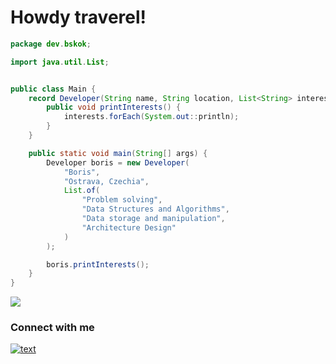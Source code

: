 # Howdy traverel!

```java
package dev.bskok;

import java.util.List;


public class Main {
    record Developer(String name, String location, List<String> interests) {
        public void printInterests() {
            interests.forEach(System.out::println);
        }
    }

    public static void main(String[] args) {
        Developer boris = new Developer(
            "Boris",
            "Ostrava, Czechia",
            List.of(
                "Problem solving",
                "Data Structures and Algorithms",
                "Data storage and manipulation",
                "Architecture Design"
            )
        );

        boris.printInterests();
    }
}
```

<p align="left">
  <img src="https://skillicons.dev/icons?i=java,py,ts,spring,postgres,docker,react,svelte,angular,git" />
</p>

### Connect with me
[![text](https://img.shields.io/badge/LinkedIn-0077B5?style=for-the-badge&logo=linkedin&logoColor=white)](https://www.linkedin.com/in/b-skok)

